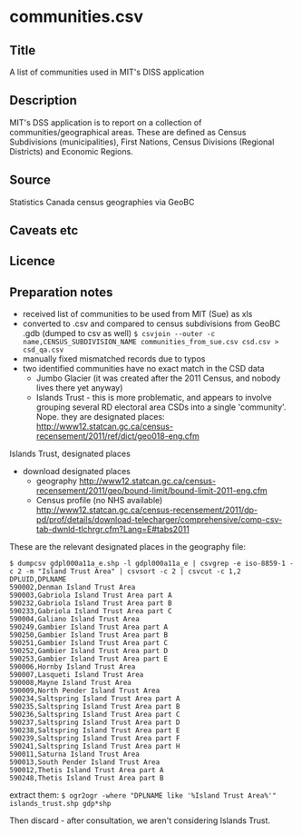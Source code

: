 # communities.csv

## Title
A list of communities used in MIT's DISS application

## Description
MIT's DSS application is to report on a collection of communities/geographical areas.  These are defined as  Census Subdivisions (municipalities), First Nations, Census Divisions (Regional Districts) and Economic Regions.

## Source
Statistics Canada census geographies via GeoBC

## Caveats etc

## Licence

## Preparation notes
- received list of communities to be used from MIT (Sue) as xls 
- converted to .csv and compared to census subdivisions from GeoBC .gdb (dumped to csv as well)
  `$ csvjoin --outer -c name,CENSUS_SUBDIVISION_NAME communities_from_sue.csv csd.csv > csd_qa.csv`
- manually fixed mismatched records due to typos
- two identified communities have no exact match in the CSD data
    + Jumbo Glacier (it was created after the 2011 Census, and nobody lives there yet anyway)
    + Islands Trust - this is more problematic, and appears to involve grouping several RD electoral area CSDs into a single 'community'. 
    Nope. they are designated places: http://www12.statcan.gc.ca/census-recensement/2011/ref/dict/geo018-eng.cfm

Islands Trust, designated places
- download designated places 
    + geography http://www12.statcan.gc.ca/census-recensement/2011/geo/bound-limit/bound-limit-2011-eng.cfm
    + Census profile (no NHS available) http://www12.statcan.gc.ca/census-recensement/2011/dp-pd/prof/details/download-telecharger/comprehensive/comp-csv-tab-dwnld-tlchrgr.cfm?Lang=E#tabs2011

These are the relevant designated places in the geography file:
```
$ dumpcsv gdpl000a11a_e.shp -l gdpl000a11a_e | csvgrep -e iso-8859-1 -c 2 -m "Island Trust Area" | csvsort -c 2 | csvcut -c 1,2
DPLUID,DPLNAME
590002,Denman Island Trust Area
590003,Gabriola Island Trust Area part A
590232,Gabriola Island Trust Area part B
590233,Gabriola Island Trust Area part C
590004,Galiano Island Trust Area
590249,Gambier Island Trust Area part A
590250,Gambier Island Trust Area part B
590251,Gambier Island Trust Area part C
590252,Gambier Island Trust Area part D
590253,Gambier Island Trust Area part E
590006,Hornby Island Trust Area
590007,Lasqueti Island Trust Area
590008,Mayne Island Trust Area
590009,North Pender Island Trust Area
590234,Saltspring Island Trust Area part A
590235,Saltspring Island Trust Area part B
590236,Saltspring Island Trust Area part C
590237,Saltspring Island Trust Area part D
590238,Saltspring Island Trust Area part E
590239,Saltspring Island Trust Area part F
590241,Saltspring Island Trust Area part H
590011,Saturna Island Trust Area
590013,South Pender Island Trust Area
590012,Thetis Island Trust Area part A
590248,Thetis Island Trust Area part B
```
extract them:
`$ ogr2ogr -where "DPLNAME like '%Island Trust Area%'" islands_trust.shp gdp*shp`

Then discard - after consultation, we aren't considering Islands Trust.



